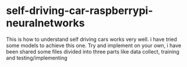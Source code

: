 # self-driving-car-raspberrypi-neuralnetworks
This is how to understand self driving cars works very well. i have tried some models to achieve this one. 
Try and implement on your own, i have been shared some files divided into three parts like data collect, training and testing/implementing
